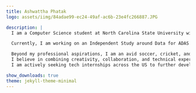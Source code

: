 ```yaml
---
title: Ashwattha Phatak
logo: assets/iimg/84adae99-ec24-49af-ac6b-23e4fc266887.JPG

description: |
  I am a Computer Science student at North Carolina State University with a passion for exploring the frontiers of technology.  With experience as a Site Reliability Engineer and a solid foundation in Computer Vision, Machine Learning, and Operating Systems, I am eager to drive innovations in autonomous vehicles and system-level software. My curiosity fuels my commitment to staying updated with the latest advancements in tech, constantly seeking opportunities to learn and contribute to cutting-edge solutions.

  Currently, I am working on an Independent Study around Data for ADAS and related models, Parallel Systems, Autonomous Driving as part of my coursework at NCSU. I am also learning about Golang in an effort to make a robust application "SchedSync" - which you can check out on my Github. In my previous semester, I got experience in Software Engineering, Operating Systems, and Social Computing and Decentralised AI. 

  Beyond my professional aspirations, I am an avid soccer, cricket, and Formula 1 fan, as well as a passionate trekker and traveler, always eager to explore new places and perspectives.  
  I believe in combining creativity, collaboration, and technical expertise to make a meaningful impact.  
  I am actively seeking tech internships across the US to further develop my skills and contribute to transformative projects. Let’s connect and create something extraordinary together!

show_downloads: true
theme: jekyll-theme-minimal
---
```


<!-- Page content here -->
